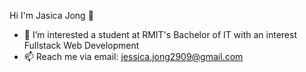 Hi I'm Jasica Jong 👋
- 👀 I’m interested a student at RMIT's Bachelor of IT with an interest Fullstack Web Development 
- 📫 Reach me via email: jessica.jong2909@gmail.com

<!---
jasicajong00/jasicajong00 is a ✨ special ✨ repository because its `README.md` (this file) appears on your GitHub profile.
You can click the Preview link to take a look at your changes.
--->
